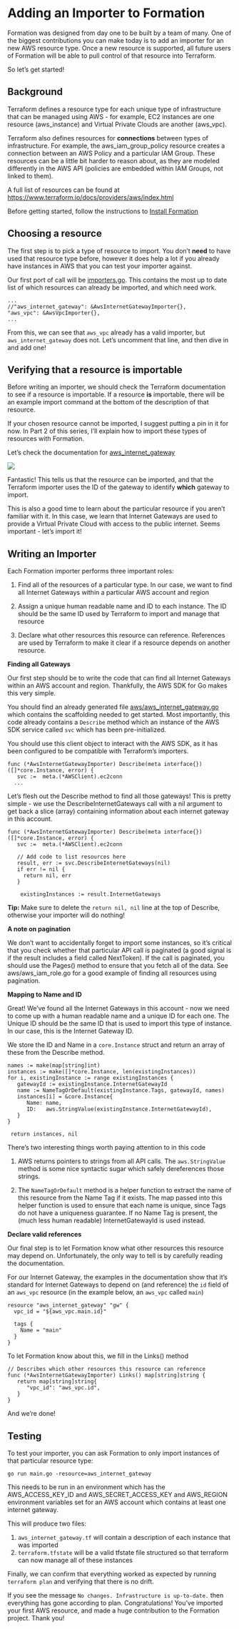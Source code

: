 # Adding an Importer to Formation
Formation was designed from day one to be built by a team of many. One of the biggest contributions you can make today is to add an importer for an new AWS resource type. Once a new resource is supported, all future users of Formation will be able to pull control of that resource into Terraform.

So let’s get started!


## Background

Terraform defines a resource type for each unique type of infrastructure that can be managed using AWS - for example, EC2 instances are one resource (aws_instance) and Virtual Private Clouds are another (aws_vpc).

Terraform also defines resources for **connections** between types of infrastructure. For example, the aws_iam_group_policy resource creates a connection between an AWS Policy and a particular IAM Group. These resources can be a little bit harder to reason about, as they are modeled differently in the AWS API (policies are embedded within IAM Groups, not linked to them).

A full list of resources can be found at https://www.terraform.io/docs/providers/aws/index.html

Before getting started, follow the instructions to [Install Formation](https://github.com/jmcgill/formation/blob/master/docs/01_Install.md)

## Choosing a resource

The first step is to pick a type of resource to import. You don’t **need** to have used that resource type before, however it does help a lot if you already have instances in AWS that you can test your importer against.

Our first port of call will be [importers.go](https://github.com/jmcgill/formation/blob/master/aws/importers.go). This contains the most up to date list of which resources can already be imported, and which need work.


    ...
    //"aws_internet_gateway": &AwsInternetGatewayImporter{},
    "aws_vpc": &AwsVpcImporter{},
    ...

From this, we can see that `aws_vpc` already has a valid importer, but `aws_internet_gateway` does not. Let’s uncomment that line, and then dive in and add one!

## Verifying that a resource is importable

Before writing an importer, we should check the Terraform documentation to see if a resource is importable. If a resource **is** importable, there will be an example import command at the bottom of the description of that resource.

If your chosen resource cannot be imported, I suggest putting a pin in it for now. In Part 2 of this series, I’ll explain how to import these types of resources with Formation.

Let’s check the documentation for [aws_internet_gateway](https://www.terraform.io/docs/providers/aws/r/internet_gateway.html)
[](https://www.terraform.io/docs/providers/aws/r/vpc.html)

![](https://d2mxuefqeaa7sj.cloudfront.net/s_BCCB2C5B095C39A59FA68CBA375AEFF10F7BF56D0785A2F544597C845E80B61D_1514906563490_Screen+Shot+2018-01-02+at+10.21.52+AM.png)


Fantastic! This tells us that the resource can be imported, and that the Terraform importer uses the ID of the gateway to identify **which** gateway to import.

This is also a good time to learn about the particular resource if you aren’t familiar with it. In this case, we learn that Internet Gateways are used to provide a Virtual Private Cloud with access to the public internet. Seems important - let’s import it!

## Writing an Importer

Each Formation importer performs three important roles:


1. Find all of the resources of a particular type. In our case, we want to find all Internet Gateways within a particular AWS account and region


2. Assign a unique human readable name and ID to each instance. The ID should be the same ID used by Terraform to import and manage that resource


3. Declare what other resources this resource can reference. References are used by Terraform to make it clear if a resource depends on another resource.

**Finding all Gateways**

Our first step should be to write the code that can find all Internet Gateways within an AWS account and region. Thankfully, the AWS SDK for Go makes this very simple.

You should find an already generated file [aws/aws_internet_gateway.go](https://github.com/jmcgill/formation/blob/master/aws/aws_internet_gateway.go) which contains the scaffolding needed to get started.  Most importantly, this code already contains a `Describe` method which an instance of the AWS SDK service called `svc` which has been pre-initialized.

You should use this client object to interact with the AWS SDK, as it has been configured to be compatible with Terraform’s importers.


    func (*AwsInternetGatewayImporter) Describe(meta interface{}) ([]*core.Instance, error) {
       svc :=  meta.(*AWSClient).ec2conn
      ...

Let’s flesh out the Describe method to find all those gateways! This is pretty simple - we use the DescribeInternetGateways call with a nil argument to get back a slice (array) containing information about each internet gateway in this account.


    func (*AwsInternetGatewayImporter) Describe(meta interface{}) ([]*core.Instance, error) {
       svc :=  meta.(*AWSClient).ec2conn

       // Add code to list resources here
       result, err := svc.DescribeInternetGateways(nil)
       if err != nil {
         return nil, err
       }

        existingInstances := result.InternetGateways

**Tip:** Make sure to delete the `return nil, nil` line at the top of Describe, otherwise your importer will do nothing!

**A note on pagination**

We don’t want to accidentally forget to import some instances, so it’s critical that you check whether that particular API call is paginated (a good signal is if the result includes a field called NextToken). If the call is paginated, you should use the Pages() method to ensure that you fetch all of the data. See aws/aws_iam_role.go for a good example of finding all resources using pagination.

**Mapping to Name and ID**

Great! We’ve found all the Internet Gateways in this account - now we need to come up with a human readable name and a unique ID for each one. The Unique ID should be the same ID that is used to import this type of instance. In our case, this is the Internet Gateway ID.

We store the ID and Name in a `core.Instance`  struct and return an array of these from the Describe method.


    names := make(map[string]int)
    instances := make([]*core.Instance, len(existingInstances))
    for i, existingInstance := range existingInstances {
       gatewayId := existingInstance.InternetGatewayId
       name := NameTagOrDefault(existingInstance.Tags, gatewayId, names)
       instances[i] = &core.Instance{
          Name: name,
          ID:   aws.StringValue(existingInstance.InternetGatewayId),
       }
    }

     return instances, nil

There’s two interesting things worth paying attention to in this code


1. AWS returns pointers to strings from all API calls. The `aws.StringValue` method is some nice syntactic sugar which safely dereferences those strings.


2. The `NameTagOrDefault` method is a helper function to extract the name of this resource from the Name Tag if it exists. The map passed into this helper function is used to ensure that each name is unique, since Tags do not have a uniqueness guarantee. If no Name Tag is present, the (much less human readable) InternetGatewayId is used instead.

**Declare valid references**

Our final step is to let Formation know what other resources this resource may depend on. Unfortunately, the only way to tell is by carefully reading the documentation.

For our Internet Gateway, the examples in the documentation show that it’s standard for Internet Gateways to depend on (and reference) the `id` field of an `aws_vpc` resource (in the example below, an `aws_vpc` called `main`)


    resource "aws_internet_gateway" "gw" {
      vpc_id = "${aws_vpc.main.id}"

      tags {
        Name = "main"
      }
    }

To let Formation know about this, we fill in the Links() method


    // Describes which other resources this resource can reference
    func (*AwsInternetGatewayImporter) Links() map[string]string {
       return map[string]string{
          "vpc_id": "aws_vpc.id",
       }
    }

And we’re done!

## Testing

To test your importer, you can ask Formation to only import instances of that particular resource type:


    go run main.go -resource=aws_internet_gateway

This needs to be run in an environment which has the AWS_ACCESS_KEY_ID and AWS_SECRET_ACCESS_KEY and AWS_REGION environment variables set for an AWS account which contains at least one internet gateway.

This will produce two files:


1. `aws_internet_gateway.tf` will contain a description of each instance that was imported
2. `terraform.tfstate` will be a valid tfstate file structured so that terraform can now manage all of these instances

Finally, we can confirm that everything worked as expected by running `terraform plan` and verifying that there is no drift.

If you see the message `No changes. Infrastructure is up-to-date.` then everything has gone according to plan. Congratulations! You’ve imported your first AWS resource, and made a huge contribution to the Formation project. Thank you!


